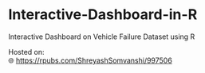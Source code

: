 # Interactive-Dashboard-in-R
Interactive Dashboard on Vehicle Failure Dataset using R

Hosted on: <br>
:globe_with_meridians: https://rpubs.com/ShreyashSomvanshi/997506
